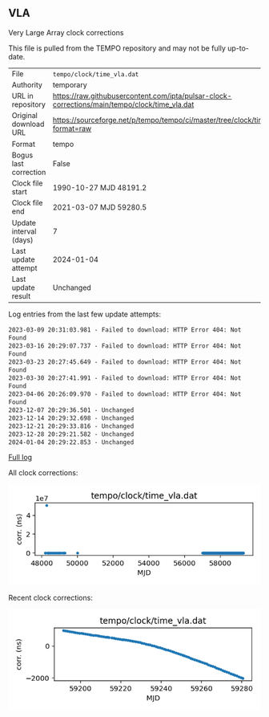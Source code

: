 
## VLA

Very Large Array clock corrections

This file is pulled from the TEMPO repository and may not be fully
up-to-date. 

|     |     |
|:--- |:--- |
| File | `tempo/clock/time_vla.dat` |
| Authority | temporary |
| URL in repository | <https://raw.githubusercontent.com/ipta/pulsar-clock-corrections/main/tempo/clock/time_vla.dat> |
| Original download URL | <https://sourceforge.net/p/tempo/tempo/ci/master/tree/clock/time_vla.dat?format=raw> |
| Format | tempo |
| Bogus last correction | False |
| Clock file start | 1990-10-27 MJD 48191.2 |
| Clock file end | 2021-03-07 MJD 59280.5 |
| Update interval (days) | 7 |
| Last update attempt | 2024-01-04 |
| Last update result | Unchanged |

Log entries from the last few update attempts:
```
2023-03-09 20:31:03.981 - Failed to download: HTTP Error 404: Not Found
2023-03-16 20:29:07.737 - Failed to download: HTTP Error 404: Not Found
2023-03-23 20:27:45.649 - Failed to download: HTTP Error 404: Not Found
2023-03-30 20:27:41.991 - Failed to download: HTTP Error 404: Not Found
2023-04-06 20:26:09.970 - Failed to download: HTTP Error 404: Not Found
2023-12-07 20:29:36.501 - Unchanged
2023-12-14 20:29:32.698 - Unchanged
2023-12-21 20:29:33.816 - Unchanged
2023-12-28 20:29:21.582 - Unchanged
2024-01-04 20:29:22.853 - Unchanged
```
[Full log](https://raw.githubusercontent.com/ipta/pulsar-clock-corrections/main/log/tempo/clock/time_vla.dat.log)


All clock corrections:

![plot of all clock corrections](time_vla.dat.png "All corrections")

Recent clock corrections:

![plot of recent clock corrections](time_vla.dat.short.png "Recent corrections")

